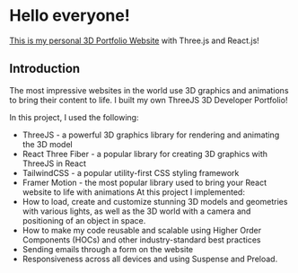 # Hello everyone!

[This is my personal 3D Portfolio Website](https://sergeyivanov85.github.io/3d_portfolio/) with Three.js and React.js!

## Introduction
The most impressive websites in the world use 3D graphics and animations to bring their content to life. I built my own ThreeJS 3D Developer Portfolio! 
 
In this project, I used the following:
- ThreeJS - a powerful 3D graphics library for rendering and animating the 3D model
- React Three Fiber - a popular library for creating 3D graphics with ThreeJS in React
- TailwindCSS - a popular utility-first CSS styling framework
- Framer Motion - the most popular library used to bring your React website to life with animations
At this project I implemented:
- How to load, create and customize stunning 3D models and geometries with various lights, as well as the 3D world with a camera and positioning of an object in space.
- How to make my code reusable and scalable using Higher Order Components (HOCs) and other industry-standard best practices
- Sending emails through a form on the website
- Responsiveness across all devices and using Suspense and Preload.

